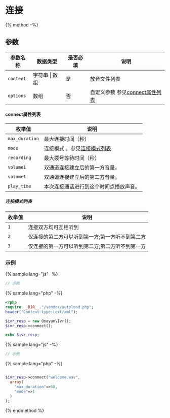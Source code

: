 # 连接

{% method -%}

## 参数

| 参数名称   | 数据类型  | 是否必填  | 说明      |
| ----------------- | -----------  | -----| ---------------------------------------- |
| `content`         |  字符串 &#124; 数组         |  是  | 放音文件列表                        |
| `options`         | 数组          |  否  | 自定义参数  参见[connect属性列表](#connect属性列表)                     |


#### connect属性列表

| 枚举值                  | 说明                                      |
| --------------------- |  ---------------------------------------- |
| `max_duration`        | 最大连接时间（秒）                        |
| `mode`                | 连接模式 。参见[连接模式列表](#连接模式列表)               |
| `recording`           | 最大拨号等待时间（秒）                         |
| `volume1`             | 双通道连接建立后的第一方音量。 |  
| `volume1`             | 双通道连接建立后的第二方音量。 |  
| `play_time`           | 本次连接通话进行到这个时间点播放声音。 |

##### 连接模式列表
| 枚举值                  | 说明                                      |
| --------------------- |  ---------------------------------------- |
| `1`        | 连接双方均可互相听到                                   |
| `2`        | 仅连接的第二方可以听到第一方;第一方听不到第二方        |
| `3`        | 仅连接的第一方可以听到第二方;第二方听不到第一方        |


### 示例

{% sample lang="js" -%}
```js
// 示例
```

{% sample lang="php" -%}
```php
<?php
require __DIR__."/vendor/autoload.php";
header("Content-type:text/xml");

$ivr_resp = new Oneyun\Ivr();
$ivr_resp->connect();

echo $ivr_resp;
```

{% sample lang="js" -%}
```js
// 示例
```

{% sample lang="php" -%}
```php

$ivr_resp->connect("welcome.wav",
  array(
    "max_duration"=>50,
    "mode"=>1
  )
);

```

{% endmethod %}
